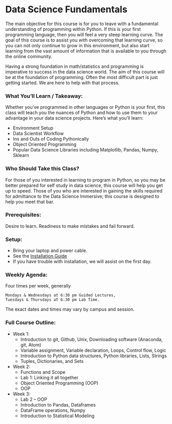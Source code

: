 # Data Science Fundamentals

The main objective for this course is for you to leave with a fundamental understanding of programming within Python.  If this is your first programming language, then you will feel a very steep learning curve.  The goal of this course is to assist you with overcoming that learning curve, so you can not only continue to grow in this environment, but also start learning from the vast amount of information that is available to you through the online community.  

Having a strong foundation in math/statistics and programming is imperative to success in the data science world.  The aim of this course will be at the foundation of programming.  Often the most difficult part is just getting started.  We are here to help with that process.

### What You’ll Learn / Takeaway:

Whether you’ve programmed in other languages or Python is your first, this class will teach you the nuances of Python and how to use them to your advantage in your data science projects. Here’s what you’ll learn:

* Environment Setup
* Data Scientist Workflow
* Ins and Outs of Coding Pythonically
* Object Oriented Programming
* Popular Data Science Libraries including Matplotlib, Pandas, Numpy, Sklearn

### Who Should Take this Class?

For those of you interested in learning to program in Python, so you may be better prepared for self study in data science, this course will help you get up to speed.  Those of you who are interested in gaining the skills required for admittance to the Data Science Immersive; this course is designed to help you meet that bar.

### Prerequisites:

Desire to learn.  Readiness to make mistakes and fail forward.

### Setup: 

* Bring your laptop and power cable.  
* See the [Installation Guide](/introduction)
* If you have trouble with installation, we will assist on the first day.

### Weekly Agenda:

Four times per week, generally

    Mondays & Wednesdays at 6:30 pm Guided Lectures,
    Tuesdays & Thursdays at 6:30 pm Lab Time.

The exact dates and times may vary by campus and session.

### Full Course Outline:

* Week 1:
  * Introduction to git, Github, Unix, Downloading software (Anaconda, git, Atom)
  * Variable assignment, Variable declaration, Loops, Control flow, Logic
  * Introduction to Python data structures, Python libraries, Lists, Strings
  * Tuples, Dictionaries, and Sets
* Week 2:
  * Functions and Scope
  * Lab 1: Linking it all together
  * Object Oriented Programming (OOP)
  * OOP
* Week 3:
  * Lab 2 – OOP
  * Introduction to Pandas, Dataframes
  * DataFrame operations, Numpy
  * Introduction to Statistical Modeling
